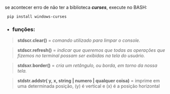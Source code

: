 se acontecer erro de não ter a biblioteca _**curses**_, execute no BASH:

     pip install windows-curses


- ### funções:

> **stdscr.clear()** = _comando utilizado para limpar o console._

> **stdscr.refresh()** = _indicar que queremos que todas as operações que fizemos no terminal possam ser exibidas na tela do usuário._

> **stdsxr.border()** = _cria um retângulo, ou borda, em torno da nossa tela._

> **stdstr.addstr( y, x, string | numero | qualquer coisa)** = imprime em uma determinada posição, (y) é vertical e (x) é a posição horizontal 

     

